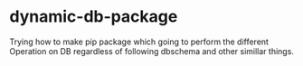# dynamic-db-package
Trying how to make  pip package which going to perform  the different Operation on DB regardless of following dbschema and other simillar things.
